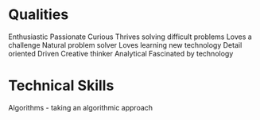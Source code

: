 # Qualities

Enthusiastic
Passionate
Curious
Thrives solving difficult problems
Loves a challenge
Natural problem solver
Loves learning new technology
Detail oriented
Driven
Creative thinker
Analytical
Fascinated by technology

# Technical Skills

Algorithms - taking an algorithmic approach
